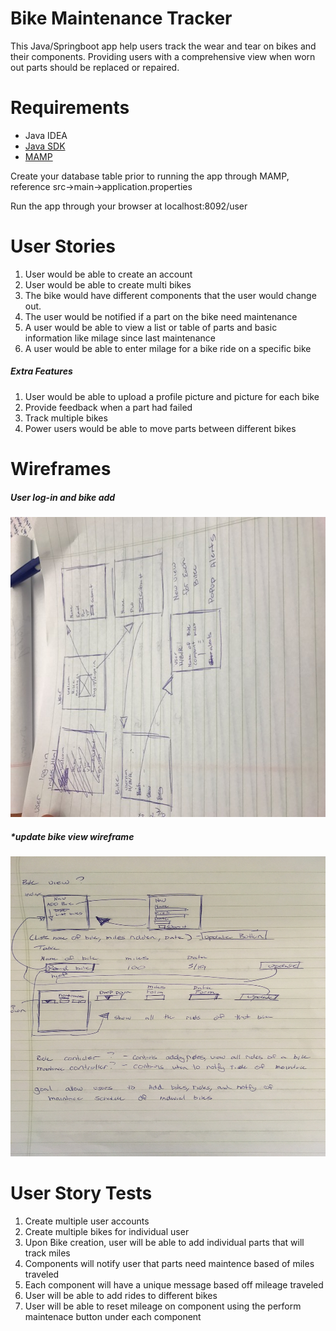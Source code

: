 # Bike Maintenance Tracker

This Java/Springboot app help users track the wear and tear on bikes and their components. Providing users with a
comprehensive view when worn out parts should be replaced or repaired.

# Requirements
<ul>
<li>Java IDEA</li>
<li><a href="http://www.oracle.com/technetwork/java/javase/downloads/jdk8-downloads-2133151.html">Java SDK</a></li>
<li><a href="https://www.mamp.info/en/">MAMP</a></li>
</ul>
<p>Create your database table prior to running the app through MAMP, reference src->main->application.properties</p>
<p>Run the app through your browser at localhost:8092/user</p>

# User Stories
<ol>
<li>User would be able to create an account</li>
<li>User would be able to create multi bikes</li>
<li>The bike would have different components that the user would change out.</li>
<li>The user would be notified if a part on the bike need maintenance</li>
<li> A user would be able to view a list or table of parts and basic information like milage since last maintenance</li>
<li>A user would be able to enter milage for a bike ride on a specific bike</li>
</ol>

<h5>Extra Features</h5>
<ol>
<li>User would be able to upload a profile picture and picture for each bike</li>
<li>Provide feedback when a part had failed</li>
<li>Track multiple bikes</li>
<li>Power users would be able to move parts between different bikes</li>
</ol>

# Wireframes

<h5>User log-in and bike add</h5>
<img src="https://github.com/alarconm/BikeMaintenanceTracker/blob/master/IMG_1944.JPG?raw=true" height="480em" width="640em">
<h5>*update bike view wireframe</h5>
<img src="https://github.com/alarconm/BikeMaintenanceTracker/blob/master/updated_bike_view_wireframe_10_12.jpg?raw=true" height="480em" width="640em">

# User Story Tests
<ol>
<li>Create multiple user accounts</li>
<li>Create multiple bikes for individual user</li>
<li>Upon Bike creation, user will be able to add individual parts that will track miles</li>
<li>Components will notify user that parts need maintence based of miles traveled</li>
<li>Each component will have a unique message based off mileage traveled</li>
<li>User will be able to add rides to different bikes</li>
<li>User will be able to reset mileage on component using the perform maintenace button under each component</li>
</ol>
